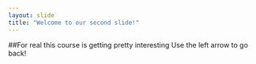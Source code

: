 ```yaml
---
layout: slide
title: "Welcome to our second slide!"
---
```

##For real this course is getting pretty interesting
Use the left arrow to go back!
